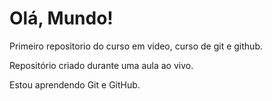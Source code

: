 # Olá, Mundo!
 Primeiro repositorio do curso em video, curso de git  e github.

 Repositório criado durante uma aula ao vivo.

 Estou aprendendo Git e GitHub.
